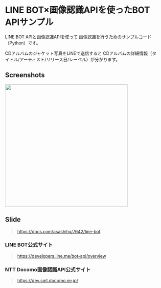LINE BOT×画像認識APIを使ったBOT APIサンプル
======================
LINE BOT APIと画像認識APIを使って
画像認識を行うためのサンプルコード（Python）です。

CDアルバムのジャケット写真をLINEで送信すると
CDアルバムの詳細情報（タイトル/アーティスト/リリース日/レーベル）が分かります。

## Screenshots
<img src="https://raw.githubusercontent.com/wiki/asashiho/php-linebot/images/line.png" width="400px">

## Slide
> https://docs.com/asashiho/7642/line-bot
> 

### LINE BOT公式サイト
> https://developers.line.me/bot-api/overview
>

### NTT Docomo画像認識API公式サイト
> https://dev.smt.docomo.ne.jp/
>
